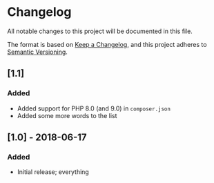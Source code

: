 # Changelog
All notable changes to this project will be documented in this file.

The format is based on [Keep a Changelog](https://keepachangelog.com/en/1.0.0/),
and this project adheres to [Semantic Versioning](https://semver.org/spec/v2.0.0.html).

## [1.1] 
### Added
- Added support for PHP 8.0 (and 9.0) in `composer.json`
- Added some more words to the list

## [1.0] - 2018-06-17
### Added
- Initial release; everything